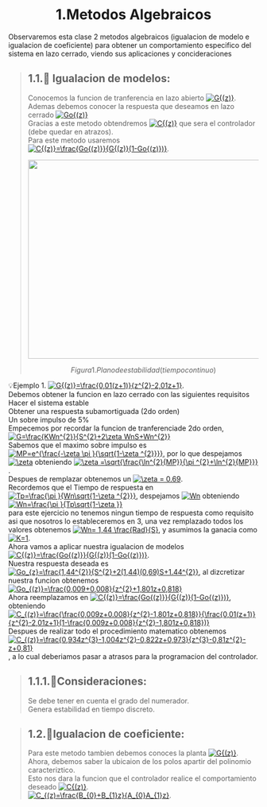 # <center> 1.Metodos Algebraicos </center>

Observaremos esta clase 2 metodos algebraicos (igualacion de modelo e igualacion de coeficiente) para obtener un comportamiento especifico del sistema en lazo cerrado, viendo sus aplicaciones y concideraciones

> ## 1.1.🔑 Igualacion de modelos:
> Conocemos la funcion de tranferencia en lazo abierto <a href="http://www.alciro.org/tools/matematicas/editor-ecuaciones.jsp?eq=G{(z)}"><img src="http://www.alciro.org/cgi/tex.cgi?G{(z)}" title="G{(z)}" border="0" /></a>.\
> Ademas debemos conocer la respuesta que deseamos en lazo cerrado <a href="http://www.alciro.org/tools/matematicas/editor-ecuaciones.jsp?eq=Go{(z)}"><img src="http://www.alciro.org/cgi/tex.cgi?Go{(z)}" title="Go{(z)}" border="0" /></a>\
> Gracias a este metodo obtendremos <a href="http://www.alciro.org/tools/matematicas/editor-ecuaciones.jsp?eq=C{(z)}"><img src="http://www.alciro.org/cgi/tex.cgi?C{(z)}" title="C{(z)}" border="0" /></a> que sera el controlador (debe quedar en atrazos).\
> Para este metodo usaremos <a href="http://www.alciro.org/tools/matematicas/editor-ecuaciones.jsp?eq=C{(z)}=\frac{Go{(z)}}{G{(z)}(1-Go{(z)})}"><img src="http://www.alciro.org/cgi/tex.cgi?C{(z)}=\frac{Go{(z)}}{G{(z)}(1-Go{(z)})}" title="C{(z)}=\frac{Go{(z)}}{G{(z)}(1-Go{(z)})}" border="0" /></a>.
>
><p align="center">
><img src="https://github.com/user-attachments/assets/67ad39e1-77a3-4824-8ce8-cd5c5ab084bb" width="600" height="400">
> </p>
>
>$$Figura 1. Plano de estabilidad(tiempo continuo)$$

💡Ejemplo 1. <a href="http://www.alciro.org/tools/matematicas/editor-ecuaciones.jsp?eq=G{(z)}=\frac{0,01(z+1)}{z^{2}-2,01z+1}"><img src="http://www.alciro.org/cgi/tex.cgi?G{(z)}=\frac{0,01(z+1)}{z^{2}-2,01z+1}" title="G{(z)}=\frac{0,01(z+1)}{z^{2}-2,01z+1}" border="0" /></a>.\
Debemos obtener la funcion en lazo cerrado con las siguientes requisitos\
Hacer el sistema estable\
Obtener una respuesta subamortiguada (2do orden)\
Un sobre impulso de 5%\
Empecemos por recordar la funcion de tranferenciade 2do orden, <a href="http://www.alciro.org/tools/matematicas/editor-ecuaciones.jsp?eq=G=\frac{KWn^{2}}{S^{2}+2\zeta WnS+Wn^{2}}"><img src="http://www.alciro.org/cgi/tex.cgi?G=\frac{KWn^{2}}{S^{2}+2\zeta WnS+Wn^{2}}" title="G=\frac{KWn^{2}}{S^{2}+2\zeta WnS+Wn^{2}}" border="0" /></a>\
Sabemos que el maximo sobre impulso es <a href="http://www.alciro.org/tools/matematicas/editor-ecuaciones.jsp?eq=MP=e^{\frac{-\zeta \pi }{\sqrt{1-\zeta ^{2}}}}"><img src="http://www.alciro.org/cgi/tex.cgi?MP=e^{\frac{-\zeta \pi }{\sqrt{1-\zeta ^{2}}}}" title="MP=e^{\frac{-\zeta \pi }{\sqrt{1-\zeta ^{2}}}}" border="0" /></a>, por lo que despejamos <a href="http://www.alciro.org/tools/matematicas/editor-ecuaciones.jsp?eq=\zeta "><img src="http://www.alciro.org/cgi/tex.cgi?\zeta " title="\zeta " border="0" /></a> obteniendo <a href="http://www.alciro.org/tools/matematicas/editor-ecuaciones.jsp?eq=\zeta =\sqrt{\frac{\ln^{2}{MP}}{\pi ^{2}+\ln^{2}{MP}}}"><img src="http://www.alciro.org/cgi/tex.cgi?\zeta =\sqrt{\frac{\ln^{2}{MP}}{\pi ^{2}+\ln^{2}{MP}}}" title="\zeta =\sqrt{\frac{\ln^{2}{MP}}{\pi ^{2}+\ln^{2}{MP}}}" border="0" /></a>.\
Despues de remplazar obtenemos un <a href="http://www.alciro.org/tools/matematicas/editor-ecuaciones.jsp?eq=\zeta = 0.69"><img src="http://www.alciro.org/cgi/tex.cgi?\zeta = 0.69" title="\zeta = 0.69" border="0" /></a>.\
Recordemos que el Tiempo de respuesta en <a href="http://www.alciro.org/tools/matematicas/editor-ecuaciones.jsp?eq=Tp=\frac{\pi }{Wn\sqrt{1-\zeta ^{2}}}"><img src="http://www.alciro.org/cgi/tex.cgi?Tp=\frac{\pi }{Wn\sqrt{1-\zeta ^{2}}}" title="Tp=\frac{\pi }{Wn\sqrt{1-\zeta ^{2}}}" border="0" /></a>, despejamos <a href="http://www.alciro.org/tools/matematicas/editor-ecuaciones.jsp?eq=Wn"><img src="http://www.alciro.org/cgi/tex.cgi?Wn" title="Wn" border="0" /></a> obteniendo <a href="http://www.alciro.org/tools/matematicas/editor-ecuaciones.jsp?eq=Wn=\frac{\pi }{Tp\sqrt{1-\zeta }}"><img src="http://www.alciro.org/cgi/tex.cgi?Wn=\frac{\pi }{Tp\sqrt{1-\zeta }}" title="Wn=\frac{\pi }{Tp\sqrt{1-\zeta }}" border="0" /></a>\
para este ejercicio no tenemos ningun tiempo de respuesta como requisito asi que nosotros lo estableceremos en 3, una vez remplazado todos los valores obtenemos <a href="http://www.alciro.org/tools/matematicas/editor-ecuaciones.jsp?eq=Wn= 1,44 \frac{Rad}{S}"><img src="http://www.alciro.org/cgi/tex.cgi?Wn= 1,44 \frac{Rad}{S}" title="Wn= 1,44 \frac{Rad}{S}" border="0" /></a>, y asumimos la ganacia como <a href="http://www.alciro.org/tools/matematicas/editor-ecuaciones.jsp?eq=K=1"><img src="http://www.alciro.org/cgi/tex.cgi?K=1" title="K=1" border="0" /></a>.\
Ahora vamos a aplicar nuestra igualacion de modelos <a href="http://www.alciro.org/tools/matematicas/editor-ecuaciones.jsp?eq=C{(z)}=\frac{Go{(z)}}{G{(z)}(1-Go{(z)})}"><img src="http://www.alciro.org/cgi/tex.cgi?C{(z)}=\frac{Go{(z)}}{G{(z)}(1-Go{(z)})}" title="C{(z)}=\frac{Go{(z)}}{G{(z)}(1-Go{(z)})}" border="0" /></a>.\
Nuestra respuesta deseada es <a href="http://www.alciro.org/tools/matematicas/editor-ecuaciones.jsp?eq=Go_{z}=\frac{1,44^{2}}{S^{2}+2(1,44)(0,69)S+1.44^{2}}"><img src="http://www.alciro.org/cgi/tex.cgi?Go_{z}=\frac{1,44^{2}}{S^{2}+2(1,44)(0,69)S+1.44^{2}}" title="Go_{z}=\frac{1,44^{2}}{S^{2}+2(1,44)(0,69)S+1.44^{2}}" border="0" /></a>, al dizcretizar nuestra funcion obtenemos <a href="http://www.alciro.org/tools/matematicas/editor-ecuaciones.jsp?eq=Go_{(z)}=\frac{0,009+0,008}{z^{2}-1,801z+0,818}"><img src="http://www.alciro.org/cgi/tex.cgi?Go_{(z)}=\frac{0,009+0,008}{z^{2}+1,801z+0,818}" title="Go_{(z)}=\frac{0,009+0,008}{z^{2}+1,801z+0,818}" border="0" /></a>\
Ahora reemplazamos en <a href="http://www.alciro.org/tools/matematicas/editor-ecuaciones.jsp?eq=C{(z)}=\frac{Go{(z)}}{G{(z)}(1-Go{(z)})}"><img src="http://www.alciro.org/cgi/tex.cgi?C{(z)}=\frac{Go{(z)}}{G{(z)}(1-Go{(z)})}" title="C{(z)}=\frac{Go{(z)}}{G{(z)}(1-Go{(z)})}" border="0" /></a>, obteniendo <a href="http://www.alciro.org/tools/matematicas/editor-ecuaciones.jsp?eq=C_{(z)}=\frac{\frac{0,009z+0.008}{z^{2}-1,801z+0,818}}{\frac{0,01(z+1)}{z^{2}-2,01z+1}(1-\frac{0,009z+0,008}{z^{2}-1,801z+0,818})}"><img src="http://www.alciro.org/cgi/tex.cgi?C_{(z)}=\frac{\frac{0,009z+0.008}{z^{2}-1,801z+0,818}}{\frac{0,01(z+1)}{z^{2}-2,01z+1}(1-\frac{0,009z+0,008}{z^{2}-1,801z+0,818})}" title="C_{(z)}=\frac{\frac{0,009z+0.008}{z^{2}-1,801z+0,818}}{\frac{0,01(z+1)}{z^{2}-2,01z+1}(1-\frac{0,009z+0,008}{z^{2}-1,801z+0,818})}" border="0" /></a>\
Despues de realizar todo el procedimiento matematico obtenemos <a href="http://www.alciro.org/tools/matematicas/editor-ecuaciones.jsp?eq=C_{(z)}=\frac{0,934z^{3}-1,004z^{2}-0,822z+0,973}{z^{3}-0,81z^{2}-z+0,81}"><img src="http://www.alciro.org/cgi/tex.cgi?C_{(z)}=\frac{0,934z^{3}-1,004z^{2}-0,822z+0,973}{z^{3}-0,81z^{2}-z+0,81}" title="C_{(z)}=\frac{0,934z^{3}-1,004z^{2}-0,822z+0,973}{z^{3}-0,81z^{2}-z+0,81}" border="0" /></a>, a lo cual deberiamos pasar a atrasos para la programacion del controlador.

>## 1.1.1.🔑Consideraciones:
>Se debe tener en cuenta el grado del numerador.\
>Genera estabilidad en tiempo discreto.

>## 1.2.🔑Igualacion de coeficiente:
>Para este metodo tambien debemos conoces la planta <a href="http://www.alciro.org/tools/matematicas/editor-ecuaciones.jsp?eq=G{(z)}"><img src="http://www.alciro.org/cgi/tex.cgi?G{(z)}" title="G{(z)}" border="0" /></a>.\
>Ahora, debemos saber la ubicaion de los polos apartir del polinomio caracteriztico.\
>Esto nos dara la funcion que el controlador realice el comportamiento deseado <a href="http://www.alciro.org/tools/matematicas/editor-ecuaciones.jsp?eq=C{(z)}"><img src="http://www.alciro.org/cgi/tex.cgi?C{(z)}" title="C{(z)}" border="0" /></a>.\
><a href="http://www.alciro.org/tools/matematicas/editor-ecuaciones.jsp?eq=C_{(z)=\frac{B_{0}+B_{1}z}{A_{0}A_{1}z}"><img src="http://www.alciro.org/cgi/tex.cgi?C_{(z)=\frac{B_{0}+B_{1}z}{A_{0}A_{1}z}" title="C_{(z)=\frac{B_{0}+B_{1}z}{A_{0}A_{1}z}" border="0" /></a>.

